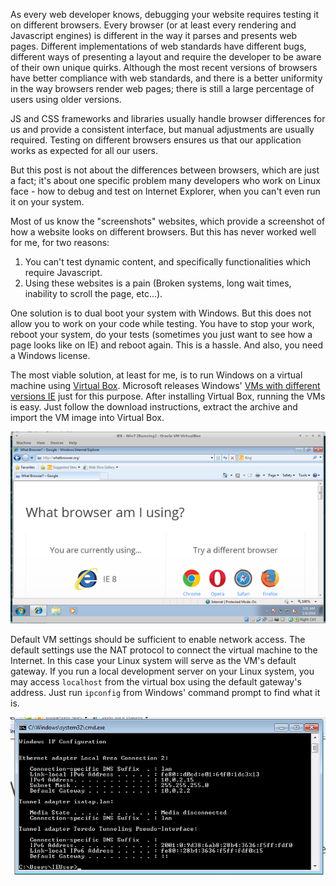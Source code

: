 As every web developer knows, debugging your website requires testing it on
different browsers. Every browser (or at least every rendering and Javascript
engines) is different in the way it parses and presents web pages. Different
implementations of web standards have different bugs, different ways of
presenting a layout and require the developer to be aware of their own unique
quirks. Although the most recent versions of browsers have better compliance
with web standards, and there is a better uniformity in the way browsers render
web pages; there is still a large percentage of users using older versions.

JS and CSS frameworks and libraries usually handle browser differences for us
and provide a consistent interface, but manual adjustments are usually required.
Testing on different browsers ensures us that our application works as expected
for all our users.

But this post is not about the differences between browsers, which are just a
fact; it's about one specific problem many developers who work on Linux face -
how to debug and test on Internet Explorer, when you can't even run it on your
system.

Most of us know the "screenshots" websites, which provide a screenshot of how
a website looks on different browsers. But this has never worked well for me,
for two reasons:

1.  You can't test dynamic content, and specifically functionalities which
    require Javascript.
2.  Using these websites is a pain (Broken systems, long wait times,
    inability to scroll the page, etc...).

One solution is to dual boot your system with Windows. But this does not allow
you to work on your code while testing. You have to stop your work, reboot
your system, do your tests (sometimes you just want to see how a page looks
like on IE) and reboot again. This is a hassle. And also, you need a Windows
license.

The most viable solution, at least for me, is to run Windows on a virtual
machine using [Virtual Box][1]. Microsoft releases Windows' [VMs with different
versions IE][2] just for this purpose. After installing Virtual Box, running
the VMs is easy. Just follow the download instructions, extract the archive and
import the VM image into Virtual Box.

![IE8, Windows 7][img1]

Default VM settings should be sufficient to enable network access. The default
settings use the NAT protocol to connect the virtual machine to the Internet.
In this case your Linux system will serve as the VM's default gateway. If you
run a local development server on your Linux system, you may access `localhost`
from the virtual box using the default gateway's address. Just run `ipconfig`
from Windows' command prompt to find what it is.

![ipconfig][img2]

[1]:https://www.virtualbox.org/
[2]:http://www.modern.ie/en-us/virtualization-tools

[img1]:images/internet-explorer-on-linux/ie8vm.png
[img2]:images/internet-explorer-on-linux/cmd.png
